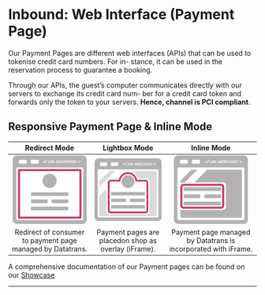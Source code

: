 # Inbound: Web Interface (Payment Page)

Our Payment Pages are different web interfaces (APIs) that can be used to tokenise credit card numbers. For in-
stance, it can be used in the reservation process to guarantee a booking.  

Through our APIs, the guest’s computer communicates directly with our servers to exchange its credit card num-
ber for a credit card token and forwards only the token to your servers. **Hence, channel is PCI compliant**.

## Responsive Payment Page & Inline Mode
Redirect Mode| Lightbox Mode        | Inline Mode 
:------------:|:--------------------:|:-----------:
<img src="../img/redirect.png" width="150"> | <img src="../img/lightbox.png" width="150"> | <img src="../img/inline.png" width="150">      
Redirect of consumer to payment page managed by Datatrans. | Payment pages are placedon shop as overlay (iFrame). | Payment page managed by Datatrans is incorporated with iFrame.    

A comprehensive documentation of our Payment pages can be found on our [Showcase](https://datatrans.ch/showcase/authorisation/redirect-mode)

---


<!--

# Inbound: Push Operation (XML/SOAP API)

# Inbound: Pull Operation (XML/SOAP API)

# Outbound: Web Interface (NoShow)

-->